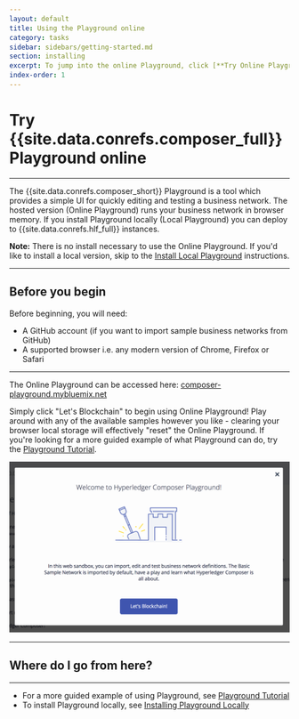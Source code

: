 ```yaml
---
layout: default
title: Using the Playground online
category: tasks
sidebar: sidebars/getting-started.md
section: installing
excerpt: To jump into the online Playground, click [**Try Online Playground**](../getting-started/getting-started-with-playground.html) here or in the table of contents on the left.
index-order: 1
---
```


# Try {{site.data.conrefs.composer_full}} Playground online

---

The {{site.data.conrefs.composer_short}} Playground is a tool which provides a simple UI for quickly editing and testing a business network. The hosted version (Online Playground) runs your business network in browser memory.  If you install Playground locally (Local Playground) you can deploy to {{site.data.conrefs.hlf_full}} instances.

**Note:** There is no install necessary to use the Online Playground.  If you'd like to install a local version, skip to the [Install Local Playground](./using-playground-locally.html) instructions.

---

## Before you begin

Before beginning, you will need:

* A GitHub account (if you want to import sample business networks from GitHub)
* A supported browser i.e. any modern version of Chrome, Firefox or Safari

---

The Online Playground can be accessed here: <a href="https://composer-playground.mybluemix.net" target="blank">composer-playground.mybluemix.net</a>

Simply click "Let's Blockchain" to begin using Online Playground!  Play around with any of the available samples however you like - clearing your browser local storage will effectively "reset" the Online Playground.  If you're looking for a more guided example of what Playground can do, try the [Playground Tutorial](../tutorials/playground-guide.html).

<a href="https://composer-playground.mybluemix.net" target="blank"><img src="../assets/img/LetsBlockchain.png"></a>

---

## Where do I go from here?

---

* For a more guided example of using Playground, see [Playground Tutorial](../tutorials/playground-guide.html)
* To install Playground locally, see [Installing Playground Locally](./using-playground-locally.html)
